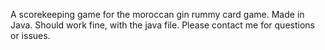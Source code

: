 A scorekeeping game for the moroccan gin rummy card game. Made in Java. Should work fine, with the java file. Please contact me for questions or issues.
